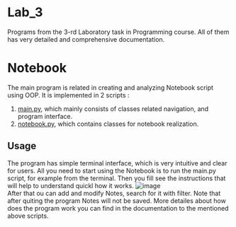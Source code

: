 # Lab_3
Programs from the 3-rd Laboratory task in Programming course.
All of them has very detailed and comprehensive documentation.
# Notebook
The main program is related in creating and analyzing Notebook script using OOP.
It is implemented in 2 scripts : 
1. [main.py](main.py), which mainly consists of classes related navigation, and program interface.
2. [notebook.py](notebook.py), which contains classes for notebook realization.
## Usage
The program has simple terminal interface, which is very intuitive and clear for users.
All you need to start using the Notebook is to run the main.py script, for example from the terminal.
Then you fill see the instructions that will help to understand quickl how it works.
![image](https://user-images.githubusercontent.com/91615606/155863930-cd4f6135-ca82-4d38-8b00-e8badba89af4.png)\
After that ou can add and modify Notes, search for it with filter. Note that after quiting the program Notes will not be saved.
More detailes about how does the program work you can find in the documentation to the mentioned above scripts.
